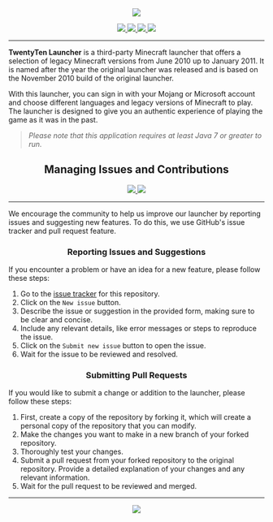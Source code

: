 <div align="center">
  <a href="https://i.imgur.com/VxyZRcZ.png">
    <img src="https://i.imgur.com/VxyZRcZ.png">
  </a>
</div>

<p align="center">
  <a href="https://www.azul.com/downloads/?version=java-7-lts&package=jre">
    <img src="https://img.shields.io/badge/Java-7%2B-blue.svg">
  </a>
  <a href="https://github.com/sojlabjoi/TwentyTenLauncher/releases/latest">
    <img src="https://img.shields.io/github/v/release/sojlabjoi/TwentyTenLauncher?label=latest">
  </a>
  <a href="https://github.com/sojlabjoi/TwentyTenLauncher/releases/latest">
    <img src="https://img.shields.io/github/downloads/sojlabjoi/TwentyTenLauncher/latest/total.svg">
  </a>
  <a href="https://github.com/sojlabjoi/TwentyTenLauncher/blob/stable/LICENSE">
    <img src="https://img.shields.io/github/license/sojlabjoi/TwentyTenLauncher">
  </a>
</p>

---

__TwentyTen Launcher__ is a third-party Minecraft launcher that offers a selection of legacy
Minecraft
versions from June 2010 up to January 2011. It is named after the year the original launcher was
released and is based on the November 2010 build of the original launcher.

With this launcher, you can sign in with your Mojang or Microsoft account and choose different
languages and legacy versions of Minecraft to play. The launcher is designed to give you an
authentic experience of playing the game as it was in the past.

> _Please note that this application requires at least Java 7 or greater to run._

<h2 align="center">Managing Issues and Contributions</h2>
<p align="center">
  <a href="https://github.com/sojlabjoi/TwentyTenLauncher/issues">
    <img src="https://img.shields.io/github/issues/sojlabjoi/TwentyTenLauncher">
  </a>
  <a href="https://github.com/sojlabjoi/TwentyTenLauncher/pulls">
    <img src="https://img.shields.io/github/issues-pr/sojlabjoi/TwentyTenLauncher">
  </a>
</p>

---

We encourage the community to help us improve our launcher by reporting issues and suggesting new
features. To do this, we use GitHub's issue tracker and pull request feature.

<h3 align="center">Reporting Issues and Suggestions</h3>

If you encounter a problem or have an idea for a new feature, please follow these steps:

1. Go to the [issue tracker](https://github.com/sojlabjoi/TwentyTenLauncher/issues) for this
   repository.
2. Click on the ``New issue`` button.
3. Describe the issue or suggestion in the provided form, making sure to be clear and concise.
4. Include any relevant details, like error messages or steps to reproduce the issue.
5. Click on the ``Submit new issue`` button to open the issue.
6. Wait for the issue to be reviewed and resolved.

<h3 align="center">Submitting Pull Requests</h3>

If you would like to submit a change or addition to
the launcher, please follow these steps:

1. First, create a copy of the repository by forking it, which will create a personal copy of the
   repository that you can modify.
2. Make the changes you want to make in a new branch of your forked repository.
3. Thoroughly test your changes.
4. Submit a pull request from your forked repository to the original repository.
   Provide a detailed explanation of your changes and any relevant information.
5. Wait for the pull request to be reviewed and merged.

---

<div align="center">
  <a href="https://i.imgur.com/XI2qib8.png">
    <img src="https://i.imgur.com/XI2qib8.png">
  </a>
</div>
